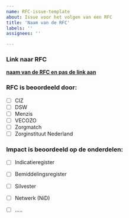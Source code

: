 ```yaml
---
name: RFC-issue-template
about: Issue voor het volgen van een RFC
title: 'Naam van de RFC'
labels: ''
assignees: ''

---
```


### Link naar RFC
**[naam van de RFC en pas de link aan](https://github.com/iStandaarden/iWlz-RFC/blob/main/RFC/<rfc-document.md)**

### RFC is beoordeeld door: 
- [ ] CIZ
- [ ] DSW
- [ ] Menzis
- [ ] VECOZO
- [ ] Zorgmatch
- [ ] Zorginstituut Nederland

### Impact is beoordeeld op de onderdelen:
- [ ] Indicatieregister
- [ ] Bemiddelingsregister
- [ ] Silvester
- [ ] Netwerk (NiD)
- [ ] .....





